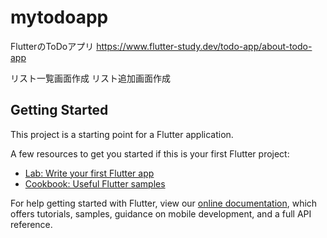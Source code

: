 # mytodoapp

FlutterのToDoアプリ
https://www.flutter-study.dev/todo-app/about-todo-app

リスト一覧画面作成
リスト追加画面作成

## Getting Started

This project is a starting point for a Flutter application.

A few resources to get you started if this is your first Flutter project:

- [Lab: Write your first Flutter app](https://flutter.dev/docs/get-started/codelab)
- [Cookbook: Useful Flutter samples](https://flutter.dev/docs/cookbook)

For help getting started with Flutter, view our
[online documentation](https://flutter.dev/docs), which offers tutorials,
samples, guidance on mobile development, and a full API reference.
